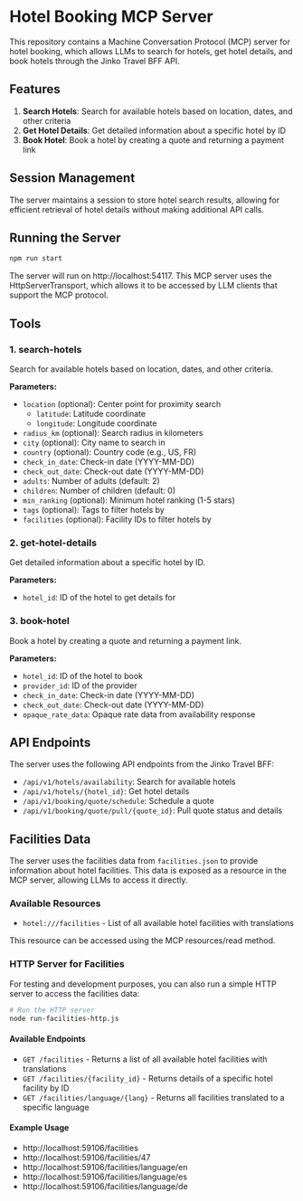 # Hotel Booking MCP Server

This repository contains a Machine Conversation Protocol (MCP) server for hotel booking, which allows LLMs to search for hotels, get hotel details, and book hotels through the Jinko Travel BFF API.

## Features

1. **Search Hotels**: Search for available hotels based on location, dates, and other criteria
2. **Get Hotel Details**: Get detailed information about a specific hotel by ID
3. **Book Hotel**: Book a hotel by creating a quote and returning a payment link

## Session Management

The server maintains a session to store hotel search results, allowing for efficient retrieval of hotel details without making additional API calls.

## Running the Server

```bash
npm run start
```

The server will run on http://localhost:54117. This MCP server uses the HttpServerTransport, which allows it to be accessed by LLM clients that support the MCP protocol.

## Tools

### 1. search-hotels

Search for available hotels based on location, dates, and other criteria.

**Parameters:**
- `location` (optional): Center point for proximity search
  - `latitude`: Latitude coordinate
  - `longitude`: Longitude coordinate
- `radius_km` (optional): Search radius in kilometers
- `city` (optional): City name to search in
- `country` (optional): Country code (e.g., US, FR)
- `check_in_date`: Check-in date (YYYY-MM-DD)
- `check_out_date`: Check-out date (YYYY-MM-DD)
- `adults`: Number of adults (default: 2)
- `children`: Number of children (default: 0)
- `min_ranking` (optional): Minimum hotel ranking (1-5 stars)
- `tags` (optional): Tags to filter hotels by
- `facilities` (optional): Facility IDs to filter hotels by

### 2. get-hotel-details

Get detailed information about a specific hotel by ID.

**Parameters:**
- `hotel_id`: ID of the hotel to get details for

### 3. book-hotel

Book a hotel by creating a quote and returning a payment link.

**Parameters:**
- `hotel_id`: ID of the hotel to book
- `provider_id`: ID of the provider
- `check_in_date`: Check-in date (YYYY-MM-DD)
- `check_out_date`: Check-out date (YYYY-MM-DD)
- `opaque_rate_data`: Opaque rate data from availability response

## API Endpoints

The server uses the following API endpoints from the Jinko Travel BFF:

- `/api/v1/hotels/availability`: Search for available hotels
- `/api/v1/hotels/{hotel_id}`: Get hotel details
- `/api/v1/booking/quote/schedule`: Schedule a quote
- `/api/v1/booking/quote/pull/{quote_id}`: Pull quote status and details

## Facilities Data

The server uses the facilities data from `facilities.json` to provide information about hotel facilities. This data is exposed as a resource in the MCP server, allowing LLMs to access it directly.

### Available Resources

- `hotel:///facilities` - List of all available hotel facilities with translations

This resource can be accessed using the MCP resources/read method.

### HTTP Server for Facilities

For testing and development purposes, you can also run a simple HTTP server to access the facilities data:

```bash
# Run the HTTP server
node run-facilities-http.js
```

#### Available Endpoints

- `GET /facilities` - Returns a list of all available hotel facilities with translations
- `GET /facilities/{facility_id}` - Returns details of a specific hotel facility by ID
- `GET /facilities/language/{lang}` - Returns all facilities translated to a specific language

#### Example Usage

- http://localhost:59106/facilities
- http://localhost:59106/facilities/47
- http://localhost:59106/facilities/language/en
- http://localhost:59106/facilities/language/es
- http://localhost:59106/facilities/language/de